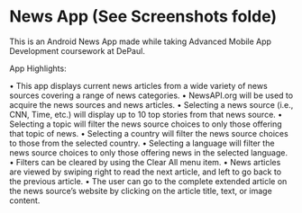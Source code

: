 # News App (See Screenshots folde)

This is an Android News App made while taking Advanced Mobile App Development coursework at DePaul.

App Highlights:

• This app displays current news articles from a wide variety of news sources covering a range of news categories.
• NewsAPI.org will be used to acquire the news sources and news articles.
• Selecting a news source (i.e., CNN, Time, etc.) will display up to 10 top stories from that news source.
• Selecting a topic will filter the news source choices to only those offering that topic of news.
• Selecting a country will filter the news source choices to those from the selected country.
• Selecting a language will filter the news source choices to only those offering news in the selected language.
• Filters can be cleared by using the Clear All menu item.
• News articles are viewed by swiping right to read the next article, and left to go back to the previous article.
• The user can go to the complete extended article on the news source’s website by clicking on the article title, text, or image content.

